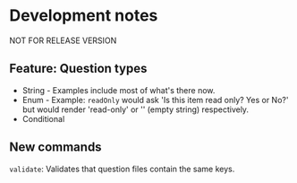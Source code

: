 # Development notes

NOT FOR RELEASE VERSION

## Feature: Question types

* String - Examples include most of what's there now.
* Enum - Example: `readOnly` would ask 'Is this item read only? Yes or No?' but would render 'read-only' or '' (empty string) respectively.
* Conditional

## New commands

`validate`: Validates that question files contain the same keys.
